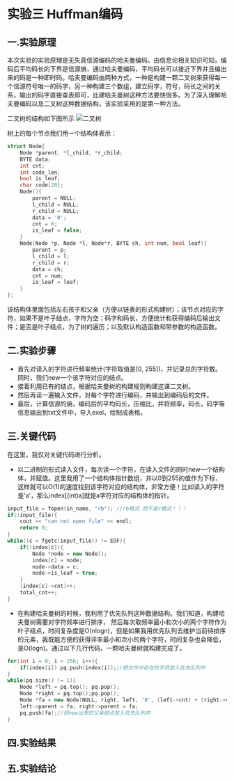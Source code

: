 # 实验三 Huffman编码
## 一.实验原理

本次实验的实验原理是无失真信源编码的哈夫曼编码。由信息论相关知识可知，编码后平均码长的下界是信源熵，通过哈夫曼编码，平均码长可以接近下界并且编出来的码是一种即时码。哈夫曼编码由两种方式，一种是构建一颗二叉树来获得每一个信源符号唯一的码字，另一种构建三个数组，建立码字，符号，码长之间的关系，输出的码字直接查表即可，比建哈夫曼树这种方法要快很多。为了深入理解哈夫曼编码以及二叉树这种数据结构，该实验采用的是第一种方法。

二叉树的结构如下图所示
![二叉树]()

树上的每个节点我们用一个结构体表示：
```cpp
struct Node{
	Node *parent, *l_child, *r_child;
	BYTE data;
	int cnt;
	int code_len;
	bool is_leaf;
	char code[20];
	Node(){
		parent = NULL;
		l_child = NULL;
		r_child = NULL;
		data = '0';
		cnt = 0;
		is_leaf = false;
	}
	Node(Node *p, Node *l, Node*r, BYTE ch, int num, bool leaf){
		parent = p;
		l_child = l;
		r_child = r;
		data = ch;
		cnt = num;
		is_leaf = leaf;
	}
};
```
该结构体里面包括左右孩子和父亲（方便以链表的形式构建树）；该节点对应的字符，如果不是叶子结点，字符为空；码字和码长，方便统计和获得编码后输出文件；是否是叶子结点，为了树的遍历；以及默认构造函数和带参数的构造函数。

## 二.实验步骤

+ 首先对读入的字符进行频率统计(字符取值是[0, 255])，并记录总的字符数。同时，我们new一个该字符对应的结点。
+ 接着利用已有的结点，根据哈夫曼树的构建规则构建这课二叉树。
+ 然后再读一遍输入文件，对每个字符进行编码，并输出到编码后的文件。
+ 最后，计算信源的熵，编码后的平均码长，压缩比，并将频率，码长，码字等信息输出到txt文件中，导入exel，绘制成表格。

## 三.关键代码

在这里，我仅对关键代码进行分析。
+ 以二进制的形式读入文件，每次读一个字符，在读入文件的同时new一个结构体，并赋值。这里我用了一个结构体指针数组，并以0到255的值作为下标，这样就可以O(1)的速度找到该字符对应的结构体，非常方便！比如读入的字符是'a'，那么index[(int)a]就是a字符对应的结构体的指针。
```cpp
input_file = fopen(in_name, "rb"); //rb模式 而不是r模式！！！
if(!input_file){
	cout << "can not open file" << endl;
	return 0;
}
while((c = fgetc(input_file)) != EOF){
	if(!index[c]){
		Node *node = new Node();
		index[c] = node;
		node->data = c;
		node->is_leaf = true;
	}
	(index[c]->cnt)++;
	total_cnt++;
}
```
+ 在构建哈夫曼树的时候，我利用了优先队列这种数据结构。我们知道，构建哈夫曼树需要对字符频率进行排序， 然后每次取频率最小和次小的两个字符作为叶子结点，时间复杂度是O(nlogn)，但是如果我用优先队列去维护当前待排序的元素，我既能方便的获得评率最小和次小的两个字符，时间复杂也会降低，是O(logn)。通过以下几行代码，一颗哈夫曼树就构建完成了。
```cpp
for(int i = 0; i < 256; i++){
	if(index[i]) pq.push(index[i]);//把文件中存在的字符放入优先队列中
}
while(pq.size() != 1){
	Node *left = pq.top(); pq.pop();
	Node *right = pq.top();pq.pop();
	Node *fa = new Node(NULL, right, left, '0', (left->cnt) + (right->cnt), false);
	left->parent = fa; right->parent = fa;
	pq.push(fa);//把new出来的父亲结点放入优先队列中
}
```

## 四.实验结果

## 五.实验结论




